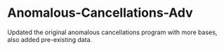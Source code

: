 # Anomalous-Cancellations-Adv
Updated the original anomalous cancellations program with more bases, also added pre-existing data.
